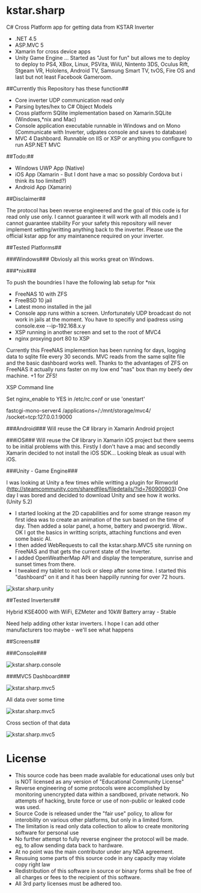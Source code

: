 

# kstar.sharp
C# Cross Platform app for getting data from KSTAR Inverter

- .NET 4.5
- ASP.MVC 5
- Xamarin for cross device apps
- Unity Game Engine ... Started as "Just for fun" but allows me to deploy to deploy to PS4, XBox, Linux, PSVita, WiiU, Nintento 3DS, Oculus Rift, Stgeam VR, Hololens, Android TV, Samsung Smart TV, tvOS, Fire OS and last but not least Facebook Gameroom.


##Currently this Repository has these function##

 - Core inverter UDP communication read only
 - Parsing bytes/hex to C# Object Models
 - Cross platform SQlite implementation based on Xamarin.SQLite (Windows,*nix and Mac)
 - Console application executable runnable in Windows and on Mono (Communicate with Inverter, udpates console and saves to database)
 - MVC 4 Dashboard. Runnable on IIS or XSP or anything you configure to run ASP.NET MVC
 
##Todo:##
 
 - Windows UWP App (Native)
 - iOS App (Xamarin - But I dont have a mac so possibly Cordova but i think its too limited?)
 - Android App (Xamarin)
 
##Disclaimer##

The protocol has been reverse engineered and the goal of this code is for read only use only. 
I cannot guarantee it will work with all models and I cannot guarantee stability
For your safety this repository will never implement setting/writting anything back to the inverter.
Please use the official kstar app for any maintanence required on your inverter.


##Tested Platforms##

###Windows###
Obviosly all this works great on Windows.

###*nix###

To push the boundries I have the following lab setup for *nix
 - FreeNAS 10 with ZFS
 - FreeBSD 10 jail
 - Latest mono installed in the jail
 - Console app runs within a screen. Unfortunately UDP broadcast do not work in jails at the moment. You have to specifiy and ipadress using console.exe --ip-192.168.x.y
 - XSP running in another screen and set to the root of MVC4
 - nginx proxying port 80 to XSP

Currently this FreeNAS implemention has been running for days, logging data to sqlite file every 30 seconds. MVC reads from the same sqlite file and the basic dashboard works well. Thanks to the advantages of ZFS on FreeNAS it actually runs faster on my low end "nas" box than my beefy dev machine. +1 for ZFS!

XSP Command line

Set nginx_enable to YES in /etc/rc.conf  or use 'onestart'

fastcgi-mono-server4 /applications=/:/mnt/storage/mvc4/ /socket=tcp:127.0.0.1:9000


###Android###
Will reuse the C# library in Xamarin Android project

###iOS###
Will reuse the C# library in Xamarin iOS project but there seems to be initial problems with this. Firstly I don't have a mac and secondly Xamarin decided to not install the iOS SDK... Looking bleak as usual with iOS.

###Unity - Game Engine###

I was looking at Unity a few times while writting a plugin for Rimworld (http://steamcommunity.com/sharedfiles/filedetails/?id=760900903) One day I was bored and decided to download Unity and see how it works. (Unity 5.2)

- I started looking at the 2D capabilities and for some strange reason my first idea was to create an animation of the sun based on the time of day. Then added a solar panel, a home, battery and pwoergrid. Wow.. OK I got the basics in writting scripts, attaching functions and even some basic AI.
- I then added WebRequests to call the kstar.sharp.MVC5 site running on FreeNAS and that gets the current state of the Inverter.
- I added OpenWeatherMap API and display the temperature, sunrise and sunset times from there.
- I tweaked my tablet to not lock or sleep after some time. I started this "dashboard" on it and it has been happilly running for over 72 hours.

![kstar.sharp.unity](http://i.imgur.com/HSH7Hdv.png "kstar.sharp.unity running on my £30 Windows 10 Tablet")

##Tested Inverters##

Hybrid KSE4000 with WiFi, EZMeter and 10kW Battery array - Stable

Need help adding other kstar inverters.
I hope I can add other manufacturers too maybe - we'll see what happens

##Screens##

###Console###

![kstar.sharp.console](http://i.imgur.com/k97oYF6.png "kstar.sharp.console in Jail")

###MVC5 Dashboard###

![kstar.sharp.mvc5](http://i.imgur.com/s0fUrq1.png "kstar.sharp.mvc5 in Jail")

All data over some time


![kstar.sharp.mvc5](http://i.imgur.com/HOYTo1D.png "kstar.sharp.mvc5 in Jail")

Cross section of that data

![kstar.sharp.mvc5](http://i.imgur.com/uGHr8yF.png "kstar.sharp.mvc5 in Jail")


# License
 - This source code has been made available for educational uses only but is NOT licensed as any version of "Educational Community License"
 - Reverse engineering of some protocols were accomplished by monitoring unencrypted data within a sandboxed, private network. No attempts of hacking, brute force or use of non-public or leaked code was used.
 - Source Code is released under the "fair use" policy, to allow for interobility on various other platforms, but only in a limited form. 
 - The limitation is read only data collection to allow to create monitoring software for personal use
 - No further attempt to fully reverse engineer the protocol will be made. eg, to allow sending data back to hardware.
 - At no point was the main contributor under any NDA agreement.
 - Reusuing some parts of this source code in any capacity may violate copy right law
 - Redistribution of this software in source or binary forms shall be free of all charges or fees to the recipient of this software.
 - All 3rd party licenses must be adhered too.


